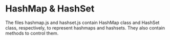 # HashMap & HashSet
The files hashmap.js and hashset.js contain HashMap class and HashSet class, respectively, to represent hashmaps and hashsets. They also contain methods to control them.
